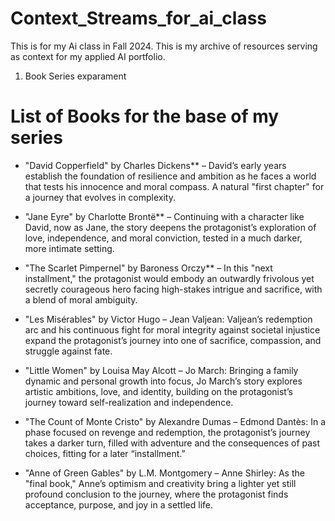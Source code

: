 # Context_Streams_for_ai_class
This is for my Ai class in Fall 2024.
This is my archive of resources serving as context for my applied AI portfolio.

1. Book Series exparament

# List of Books for the base of my series
- "David Copperfield" by Charles Dickens** – David’s early years establish the foundation of resilience and ambition as he faces a world that tests his innocence and moral compass. A natural "first chapter" for a journey that evolves in complexity.

- "Jane Eyre" by Charlotte Brontë** – Continuing with a character like David, now as Jane, the story deepens the protagonist’s exploration of love, independence, and moral conviction, tested in a much darker, more intimate setting.

- "The Scarlet Pimpernel" by Baroness Orczy** – In this "next installment," the protagonist would embody an outwardly frivolous yet secretly courageous hero facing high-stakes intrigue and sacrifice, with a blend of moral ambiguity.

- "Les Misérables" by Victor Hugo – Jean Valjean: Valjean’s redemption arc and his continuous fight for moral integrity against societal injustice expand the protagonist’s journey into one of sacrifice, compassion, and struggle against fate.

- "Little Women" by Louisa May Alcott – Jo March: Bringing a family dynamic and personal growth into focus, Jo March’s story explores artistic ambitions, love, and identity, building on the protagonist’s journey toward self-realization and independence.

- "The Count of Monte Cristo" by Alexandre Dumas – Edmond Dantès: In a phase focused on revenge and redemption, the protagonist’s journey takes a darker turn, filled with adventure and the consequences of past choices, fitting for a later “installment.”

- "Anne of Green Gables" by L.M. Montgomery – Anne Shirley: As the "final book," Anne’s optimism and creativity bring a lighter yet still profound conclusion to the journey, where the protagonist finds acceptance, purpose, and joy in a settled life.
